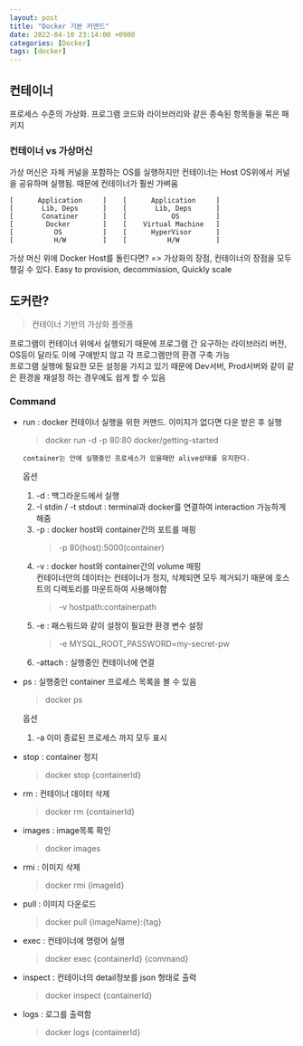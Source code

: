 ```yaml
---
layout: post
title: "Docker 기본 커맨드"
date: 2022-04-10 23:14:00 +0900
categories: [Docker]
tags: [docker]
---
```


## 컨테이너

프로세스 수준의 가상화. 프로그램 코드와 라이브러리와 같은 종속된 항목들을 묶은 패키지

### 컨테이너 vs 가상머신

가상 머신은 자체 커널을 포함하는 OS를 실행하지만 컨테이너는 Host OS위에서 커널을 공유하며 실행됨.
때문에 컨테이너가 훨씬 가벼움

```
[      Application     ]    [      Application     ]
[       Lib, Deps      ]    [       Lib, Deps      ]
[       Conatiner      ]    [           OS         ]
[        Docker        ]    [    Virtual Machine   ]
[          OS          ]    [      HyperVisor      ]
[          H/W         ]    [          H/W         ]
```

가상 머신 위에 Docker Host를 돌린다면?
=> 가상화의 장점, 컨테이너의 장점을 모두 챙길 수 있다. Easy to provision, decommission, Quickly scale

## 도커란?

> 컨테이너 기반의 가상화 플랫폼

프로그램이 컨테이너 위에서 실행되기 때문에 프로그램 간 요구하는 라이브러리 버전, OS등이 달라도 이에 구애받지 않고 각 프로그램만의 환경 구축 가능  
프로그램 실행에 필요한 모든 설정을 가지고 있기 때문에 Dev서버, Prod서버와 같이 같은 환경을 재설정 하는 경우에도 쉽게 할 수 있음

### Command

- run : docker 컨테이너 실행을 위한 커맨드. 이미지가 없다면 다운 받은 후 실행

  > docker run -d -p 80:80 docker/getting-started

  ```tip
  container는 안에 실행중인 프로세스가 있을때만 alive상태를 유지한다.
  ```

  옵션

  1. -d : 백그라운드에서 실행
  2. -I stdin / -t stdout : terminal과 docker를 연결하여 interaction 가능하게 해줌
  3. -p : docker host와 container간의 포트를 매핑
     > -p 80(host):5000(container)
  4. -v : docker host와 container간의 volume 매핑  
     컨테이너안의 데이터는 컨테이너가 정지, 삭제되면 모두 제거되기 때문에 호스트의 디렉토리를 마운트하여 사용해야함
     > -v hostpath:containerpath
  5. -e : 패스워드와 같이 설정이 필요한 환경 변수 설정
     > -e MYSQL_ROOT_PASSWORD=my-secret-pw
  6. -attach : 실행중인 컨테이너에 연결

- ps : 실행중인 container 프로세스 목록을 볼 수 있음

  > docker ps

  옵션

  1. -a 이미 종료된 프로세스 까지 모두 표시

- stop : container 정지
  > docker stop {containerId}
- rm : 컨테이너 데이터 삭제
  > docker rm {containerId}
- images : image목록 확인
  > docker images
- rmi : 이미지 삭제
  > docker rmi {imageId}
- pull : 이미지 다운로드
  > docker pull {imageName}:{tag}
- exec : 컨테이너에 명령어 실행
  > docker exec {containerId} {command}
- inspect : 컨테이너의 detail정보를 json 형태로 출력
  > docker inspect {containerId}
- logs : 로그를 출력함
  > docker logs {containerId}
